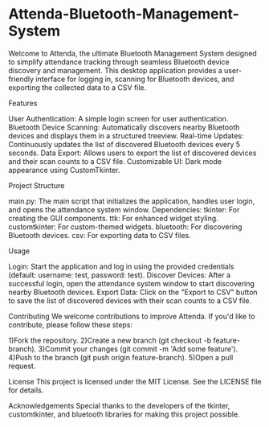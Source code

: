 # Attenda-Bluetooth-Management-System
Welcome to Attenda, the ultimate Bluetooth Management System designed to simplify attendance tracking through seamless Bluetooth device discovery and management. This desktop application provides a user-friendly interface for logging in, scanning for Bluetooth devices, and exporting the collected data to a CSV file.

Features

User Authentication: A simple login screen for user authentication.
Bluetooth Device Scanning: Automatically discovers nearby Bluetooth devices and displays them in a structured treeview.
Real-time Updates: Continuously updates the list of discovered Bluetooth devices every 5 seconds.
Data Export: Allows users to export the list of discovered devices and their scan counts to a CSV file.
Customizable UI: Dark mode appearance using CustomTkinter.

Project Structure

main.py: The main script that initializes the application, handles user login, and opens the attendance system window.
Dependencies:
tkinter: For creating the GUI components.
ttk: For enhanced widget styling.
customtkinter: For custom-themed widgets.
bluetooth: For discovering Bluetooth devices.
csv: For exporting data to CSV files.

Usage

Login: Start the application and log in using the provided credentials (default: username: test, password: test).
Discover Devices: After a successful login, open the attendance system window to start discovering nearby Bluetooth devices.
Export Data: Click on the "Export to CSV" button to save the list of discovered devices with their scan counts to a CSV file.

Contributing
We welcome contributions to improve Attenda. If you'd like to contribute, please follow these steps:

1)Fork the repository.
2)Create a new branch (git checkout -b feature-branch).
3)Commit your changes (git commit -m 'Add some feature').
4)Push to the branch (git push origin feature-branch).
5)Open a pull request.

License
This project is licensed under the MIT License. See the LICENSE file for details.

Acknowledgements
Special thanks to the developers of the tkinter, customtkinter, and bluetooth libraries for making this project possible.


